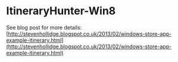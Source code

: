 # ItineraryHunter-Win8

See blog post for more details:  
[http://stevenhollidge.blogspot.co.uk/2013/02/windows-store-app-example-itinerary.html](http://stevenhollidge.blogspot.co.uk/2013/02/windows-store-app-example-itinerary.html)
